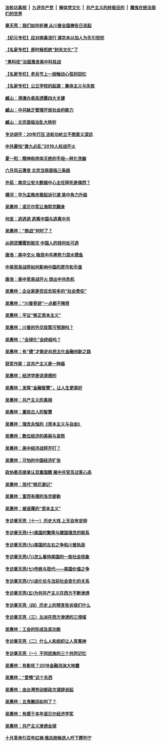####  [法轮功真相](../../../../basic/blob/master/README.md?t=07062202) &nbsp;|&nbsp; [九评共产党](../../../../9ping.md/blob/master/README.md?t=07062202) &nbsp;|&nbsp; [解体党文化](../../../../jtdwh.md/blob/master/README.md?t=07062202)  &nbsp;|&nbsp; [共产主义的终极目的](../../../../gczydzjmd.md/blob/master/README.md?t=07062202) &nbsp;|&nbsp; [魔鬼在统治我们的世界](../../../../mgztzwmdsj.md/blob/master/README.md?t=07062202) 

#### [章天亮：我们如何祈祷 从川普全国祷告日说起](../pages/nsc423/n11944627.md?t=07062202) 

#### [【纪元专栏】应对病毒流行 渥京未以加人为先引担忧](../pages/nsc423/n11875714.md?t=07062202) 

#### [【名家专栏】是时候拒绝“封杀文化”了](../pages/nsc423/n11814093.md?t=07062202) 

#### [“黑科技”治国激发美中科技战](../pages/nsc423/n11638056.md?t=07062202) 

#### [【名家专栏】老兵节上一段触动心弦的回忆](../pages/nsc423/n11646016.md?t=07062202) 

#### [【名家专栏】公立学校的起源：集体主义与失败](../pages/nsc423/n11601833.md?t=07062202) 

#### [臧山：港澳办表态透露四大关键](../pages/nsc423/n11421628.md?t=07062202) 

#### [臧山：中共缺乏管理开放社会的能力](../pages/nsc423/n11407457.md?t=07062202) 

#### [臧山：北京面临治乱大转折](../pages/nsc423/n11406895.md?t=07062202) 

#### [专访胡平：20年打压 法轮功屹立不倒意义深远](../pages/nsc423/n11398800.md?t=07062202) 

#### [中共最怕“逢九必乱”2019人权战开火](../pages/nsc423/n11385248.md?t=07062202) 

#### [夏一阳：精神和肉体灭绝的手段—转化洗脑](../pages/nsc423/n11368250.md?t=07062202) 

#### [六月风云激变 北京当局面临三条路](../pages/nsc423/n11313668.md?t=07062202) 

#### [许茹：南京公安大数据中心主任猝死是偶然？](../pages/nsc423/n11064744.md?t=07062202) 

#### [横河：华为孟晚舟案起诉引渡 美中角力升级](../pages/nsc423/n11027230.md?t=07062202) 

#### [吴惠林：诺贝尔奖让海耶克翻身](../pages/nsc423/n10890049.md?t=07062202) 

#### [何坚：逃逃逃 逃离中国与逃离中共](../pages/nsc423/n10592891.md?t=07062202) 

#### [吴惠林：“商战”何时了？](../pages/nsc423/n10573558.md?t=07062202) 

#### [从网贷爆雷到股灾 中国人的钱何处可逃](../pages/nsc423/n10572800.md?t=07062202) 

#### [唐浩：美中交火 隐现中共黑势力混水摸鱼](../pages/nsc423/n10544040.md?t=07062202) 

#### [中美贸易战将如何影响中国的房市和币值](../pages/nsc423/n10543697.md?t=07062202) 

#### [唐浩：美中贸易战开火 烧出中共危机](../pages/nsc423/n10540126.md?t=07062202) 

#### [吴惠林：企业家是否应负较多的“社会责任”](../pages/nsc423/n10535022.md?t=07062202) 

#### [吴惠林：“川普奇迹”一点都不稀奇](../pages/nsc423/n10512808.md?t=07062202) 

#### [吴惠林：平议“修正资本主义”](../pages/nsc423/n10495724.md?t=07062202) 

#### [吴惠林：川普的外交政策可预测吗？](../pages/nsc423/n10462387.md?t=07062202) 

#### [吴惠林：“全球化”会终结吗？](../pages/nsc423/n10452838.md?t=07062202) 

#### [吴惠林：有“德”才能走向民主化金融创新之路](../pages/nsc423/n10432292.md?t=07062202) 

#### [获奖作家：这共产主义是一种癌](../pages/nsc423/n10431541.md?t=07062202) 

#### [吴惠林：经济学是讲道德的](../pages/nsc423/n10398014.md?t=07062202) 

#### [吴惠林：发挥“金融智慧”，让人生更美好](../pages/nsc423/n10375019.md?t=07062202) 

#### [吴惠林：共产主义的真相](../pages/nsc423/n10351394.md?t=07062202) 

#### [吴惠林：重拾古人的智慧](../pages/nsc423/n10337691.md?t=07062202) 

#### [吴惠林：理念永恒的《资本主义与自由》](../pages/nsc423/n10316274.md?t=07062202) 

#### [吴惠林：数位经济的美丽与哀愁](../pages/nsc423/n10292946.md?t=07062202) 

#### [吴惠林：美中经济战将开打？](../pages/nsc423/n10258825.md?t=07062202) 

#### [吴惠林：可怕的中国经济扩张](../pages/nsc423/n10219147.md?t=07062202) 

#### [政协委员提承认双重国籍 揭中共官员过客心态](../pages/nsc423/n10208809.md?t=07062202) 

#### [吴惠林：现代“桃花源记”](../pages/nsc423/n10185234.md?t=07062202) 

#### [吴惠林：富而有德的洛克斐勒](../pages/nsc423/n10142264.md?t=07062202) 

#### [吴惠林：被诬蔑的“资本主义”](../pages/nsc423/n10124816.md?t=07062202) 

#### [专访章天亮（十一）历史大戏 上天自有安排](../pages/nsc423/n10094905.md?t=07062202) 

#### [专访章天亮(十)美国的繁荣与建国理念的联系](../pages/nsc423/n10094899.md?t=07062202) 

#### [专访章天亮(九)美国的左右之争和川普执政](../pages/nsc423/n10094889.md?t=07062202) 

#### [专访章天亮(八)怎么看待美国的一些社会现象](../pages/nsc423/n10094857.md?t=07062202) 

#### [专访章天亮(七)传统与现代——美国价值之争](../pages/nsc423/n10093140.md?t=07062202) 

#### [专访章天亮(六)进化论与当前社会变化的关系](../pages/nsc423/n10092036.md?t=07062202) 

#### [专访章天亮(五)为何共产主义在西方不断渗透](../pages/nsc423/n10083620.md?t=07062202) 

#### [专访章天亮（四）历史上的预言告诉我们什么](../pages/nsc423/n10083606.md?t=07062202) 

#### [专访章天亮（三）左派在西方渗透的三领域](../pages/nsc423/n10081115.md?t=07062202) 

#### [吴惠林：工会的形成及其功能](../pages/nsc423/n10080633.md?t=07062202) 

#### [专访章天亮（二）什么人和组织让人背离神](../pages/nsc423/n10076637.md?t=07062202) 

#### [专访章天亮（一）不同民族的三个共同记忆](../pages/nsc423/n10074188.md?t=07062202) 

#### [吴惠林：有影呒？2018金融泡沫大地震](../pages/nsc423/n10040534.md?t=07062202) 

#### [吴惠林：“爱情”这个东西](../pages/nsc423/n10019423.md?t=07062202) 

#### [吴惠林：由台湾劳动部政次请辞说起](../pages/nsc423/n9979679.md?t=07062202) 

#### [吴惠林：五鬼搬运如何了？](../pages/nsc423/n9925338.md?t=07062202) 

#### [吴惠林：有感于本年诺贝尔经济学奖](../pages/nsc423/n9871883.md?t=07062202) 

#### [吴惠林：共产主义渗透全球](../pages/nsc423/n9812748.md?t=07062202) 

#### [十月革命引百年红祸 俄总统候选人吁下葬列宁](../pages/nsc423/n9810182.md?t=07062202) 

